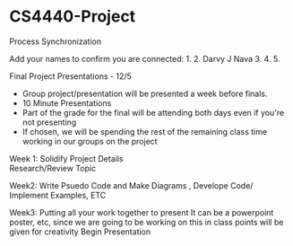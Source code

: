 # CS4440-Project
Process Synchronization

Add your names to confirm you are connected:
    1.
    2. Darvy J Nava
    3.
    4.
    5.

Final Project Presentations - 12/5
- Group project/presentation will be presented a week before finals. 
- 10 Minute Presentations 
- Part of the grade for the final will be attending both days even if you're not presenting
- If chosen, we will be spending the rest of the remaining class time working in our groups on the project

Week 1: 
  Solidify Project Details  
  Research/Review Topic

Week2:
  Write Psuedo Code and Make Diagrams , Develope Code/ Implement Examples, ETC

Week3: 
  Putting all your work together to present
  It can be a powerpoint poster, etc, since we are going to be working on this in class points will be given for creativity
  Begin Presentation

